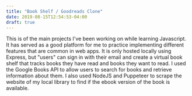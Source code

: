 ```yaml
---
title: "Book Shelf / Goodreads Clone"
date: 2019-08-15T12:54:53-04:00
draft: true
---
```


This is of the main projects I've been working on while learning Javascript. It has served as a good platform for me to practice implementing different features that are common in web apps. It is only hosted locally using Express, but "users" can sign in with their email and create a virtual book shelf that tracks books they have read and books they want to read. I used the Google Books API to allow users to search for books and retrieve information about them. I also used NodeJS and Puppeteer to scrape the website of my local library to find if the ebook version of the book is available.